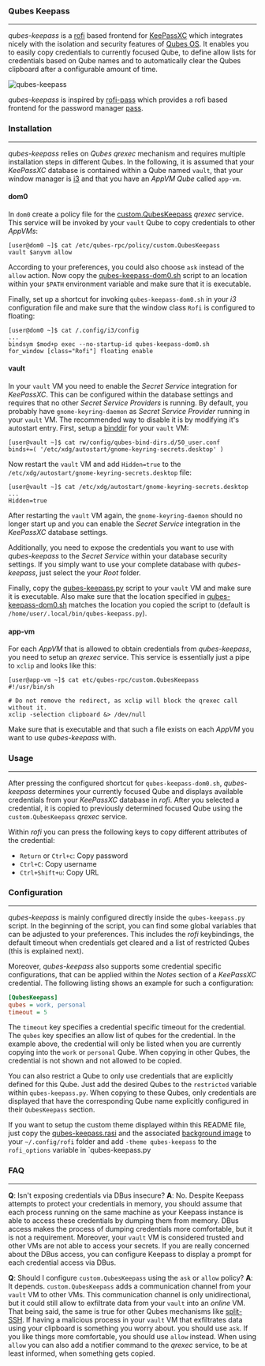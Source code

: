 ### Qubes Keepass

----

*qubes-keepass* is a [rofi](https://github.com/davatorium/rofi) based frontend for [KeePassXC](https://keepassxc.org/)
which integrates nicely with the isolation and security features of [Qubes OS](https://www.qubes-os.org/). It enables you
to easily copy credentials to currently focused Qube, to define allow lists for credentials based on Qube names and to
automatically clear the Qubes clipboard after a configurable amount of time.

![qubes-keepass](https://user-images.githubusercontent.com/49147108/206440037-cf2108f8-8033-4574-bdbe-88f7943c1457.png)

*qubes-keepass* is inspired by [rofi-pass](https://github.com/carnager/rofi-pass) which provides a rofi based frontend
for the password manager [pass](https://www.passwordstore.org/).


### Installation

----

*qubes-keepass* relies on *Qubes qrexec* mechanism and requires multiple installation steps in different Qubes. In the
following, it is assumed that your *KeePassXC* database is contained within a Qube named `vault`, that your window manager
is [i3](https://www.qubes-os.org/doc/i3/) and that you have an *AppVM Qube* called `app-vm`.


#### dom0

In `dom0` create a policy file for the [custom.QubesKeepass](/etc/qubes-rpc/policy/custom.QubesKeepass) *qrexec* service.
This service will be invoked by your `vault` Qube to copy credentials to other *AppVMs*:

```console
[user@dom0 ~]$ cat /etc/qubes-rpc/policy/custom.QubesKeepass
vault $anyvm allow
```

According to your preferences, you could also choose `ask` instead of the `allow` action. Now copy the
[qubes-keepass-dom0.sh](./qubes-keepass-dom0.sh) script to an location within your `$PATH` environment variable
and make sure that it is executable.

Finally, set up a shortcut for invoking `qubes-keepass-dom0.sh` in your *i3* configuration file and make sure that
the window class `Rofi` is configured to floating:

```console
[user@dom0 ~]$ cat /.config/i3/config
...
bindsym $mod+p exec --no-startup-id qubes-keepass-dom0.sh
for_window [class="Rofi"] floating enable
```


#### vault

In your `vault` VM you need to enable the *Secret Service* integration for *KeePassXC*. This can be configured within
the database settings and requires that no other *Secret Service Providers* is running. By default, you probably have
`gnome-keyring-daemon` as *Secret Service Provider* running in your `vault` VM. The recommended way to disable it is
by modifying it's autostart entry. First, setup a [binddir](https://www.qubes-os.org/doc/bind-dirs/) for your `vault` VM:

```console
[user@vault ~]$ cat rw/config/qubes-bind-dirs.d/50_user.conf
binds+=( '/etc/xdg/autostart/gnome-keyring-secrets.desktop' )
```

Now restart the `vault` VM and add `Hidden=true` to the `/etc/xdg/autostart/gnome-keyring-secrets.desktop` file:

```console
[user@vault ~]$ cat /etc/xdg/autostart/gnome-keyring-secrets.desktop
...
Hidden=true
```

After restarting the `vault` VM again, the `gnome-keyring-daemon` should no longer start up and you can enable the *Secret
Service* integration in the *KeePassXC* database settings.

Additionally, you need to expose the credentials you want to use with *qubes-keepass* to the *Secret Service* within your
database security settings. If you simply want to use your complete database with *qubes-keepass*, just select the your
*Root* folder.

Finally, copy the [qubes-keepass.py](./qubes-keepass.py) script to your `vault` VM and make sure it is executable. Also make
sure that the location specified in [qubes-keepass-dom0.sh](./qubes-keepass-dom0.sh) matches the location you copied the script
to (default is `/home/user/.local/bin/qubes-keepass.py`).


#### app-vm

For each *AppVM* that is allowed to obtain credentials from *qubes-keepass*, you need to setup an *qrexec* service. This service
is essentially just a pipe to `xclip` and looks like this:

```console
[user@app-vm ~]$ cat etc/qubes-rpc/custom.QubesKeepass
#!/usr/bin/sh

# Do not remove the redirect, as xclip will block the qrexec call without it.
xclip -selection clipboard &> /dev/null
```

Make sure that is executable and that such a file exists on each *AppVM* you want to use *qubes-keepass* with.


### Usage

----

After pressing the configured shortcut for `qubes-keepass-dom0.sh`, *qubes-keepass* determines your currently focused Qube
and displays available credentials from your *KeePassXC* database in *rofi*. After you selected a credential, it is copied
to previously determined focused Qube using the `custom.QubesKeepass` *qrexec* service.

Within *rofi* you can press the following keys to copy different attributes of the credential:

* `Return` or `Ctrl+c`: Copy password
* `Ctrl+C`: Copy username
* `Ctrl+Shift+u`: Copy URL


### Configuration

----

*qubes-keepass* is mainly configured directly inside the `qubes-keepass.py` script. In the beginning of the script, you can find
some global variables that can be adjusted to your preferences. This includes the *rofi* keybindings, the default timeout when
credentials get cleared and a list of restricted Qubes (this is explained next).

Moreover, *qubes-keepass* also supports some credential specific configurations, that can be applied within the *Notes* section
of a *KeePassXC* credential. The following listing shows an example for such a configuration:

```ini
[QubesKeepass]
qubes = work, personal
timeout = 5
```

The `timeout` key specifies a credential specific timeout for the credential. The `qubes` key specifies an allow list of qubes for
the credential. In the example above, the credential will only be listed when you are currently copying into the `work` or `personal`
Qube. When copying in other Qubes, the credential is not shown and not allowed to be copied.

You can also restrict a Qube to only use credentials that are explicitly defined for this Qube. Just add the desired Qubes to the
`restricted` variable within `qubes-keepass.py`. When copying to these Qubes, only credentials are displayed that have the corresponding
Qube name explicitly configured in their `QubesKeepass` section.

If you want to setup the custom theme displayed within this README file, just copy the [qubes-keepass.rasi](/theme/qubes-keepass.rasi) and
the associated [background image](/theme/background.png) to your `~/.config/rofi` folder and add `-theme qubes-keepass` to the `rofi_options`
variable in `qubes-keepass.py

### FAQ

----

**Q**: Isn't exposing credentials via DBus insecure?
**A**: No. Despite Keepass attempts to protect your credentials in memory, you should assume that each process running on the same machine
as your Keepass instance is able to access these credentials by dumping them from memory. DBus access makes the process of dumping credentials
more comfortable, but it is not a requirement. Moreover, your `vault` VM is considered trusted and other VMs are not able to access your secrets.
If you are really concerned about the DBus access, you can configure Keepass to display a prompt for each credential access via DBus.

**Q**: Should I configure `custom.QubesKeepass` using the `ask` or `allow` policy?
**A**: It depends. `custom.QubesKeepass` adds a communication channel from your `vault` VM to other VMs. This communication channel is only unidirectional,
but it could still allow to exfiltrate data from your `vault` into an *online* VM. That being said, the same is true for other Qubes mechanisms like
[split-SSH](https://github.com/Qubes-Community/Contents/blob/master/docs/configuration/split-ssh.md). If having a malicious process in your `vault` VM that
exfiltrates data using your clipboard is something you worry about. you should use `ask`. If you like things more comfortable, you should use `allow` instead.
When using `allow` you can also add a notifier command to the *qrexec* service, to be at least informed, when something gets copied.
